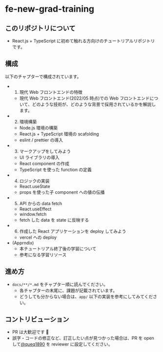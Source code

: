 # fe-new-grad-training

## このリポジトリについて

- React.js + TypeScript に初めて触れる方向けのチュートリアルリポジトリです。

## 構成

以下のチャプターで構成されています。

- 1. 現代 Web フロントエンドの特徴
  - 現代 Web フロントエンド(2022/05 時点)での Web フロントエンドについて、どのような技術が、どのような背景で採用されているかを解説します。
- 2. 環境構築
  - Node.js 環境の構築
  - React.js + TypeScript 環境の scafolding
  - eslint / prettier の導入
- 3. マークアップをしてみよう
  - UI ライブラリの導入
  - React component の作成
  - TypeScript を使った function の定義
- 4. ロジックの実装
  - React.useState
  - props を使った子 component への値の伝播
- 5. API からの data fetch
  - React.useEffect
  - window.fetch
  - fetch した data を state に反映する
- 6. 作成した React アプリケーションを deploy してみよう
  - vercel への deploy
- (Apprndix)
  - 本チュートリアル終了後の学習について
  - 参考になる学習リソース

## 進め方

- `docs/**/*.md` をチャプター順に読んでください。
  - 各チャプターの末尾に、課題が記載されています。
  - どうしても分からない場合は、`app/` 以下の実装を参考にしてみてください。

## コントリビューション

- PR は大歓迎です :beer:
- 誤字・コードの修正など、訂正したい点が見つかった場合は、PR を open して[@queq1890](https://github.com/queq1890) を reviewer に設定してください。

